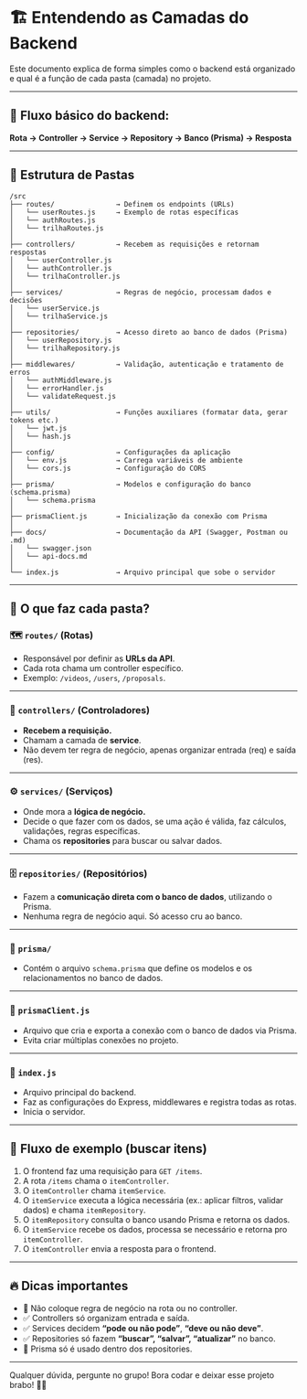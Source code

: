 # 🏗️ Entendendo as Camadas do Backend

Este documento explica de forma simples como o backend está organizado e qual é a função de cada pasta (camada) no projeto.

---

## 🚦 Fluxo básico do backend:

**Rota → Controller → Service → Repository → Banco (Prisma) → Resposta**

---

## 📁 Estrutura de Pastas

```plaintext
/src
├── routes/               → Definem os endpoints (URLs)
│   └── userRoutes.js     → Exemplo de rotas específicas
│   └── authRoutes.js
│   └── trilhaRoutes.js
│
├── controllers/          → Recebem as requisições e retornam respostas
│   └── userController.js
│   └── authController.js
│   └── trilhaController.js
│
├── services/             → Regras de negócio, processam dados e decisões
│   └── userService.js
│   └── trilhaService.js
│
├── repositories/         → Acesso direto ao banco de dados (Prisma)
│   └── userRepository.js
│   └── trilhaRepository.js
│
├── middlewares/          → Validação, autenticação e tratamento de erros
│   └── authMiddleware.js
│   └── errorHandler.js
│   └── validateRequest.js
│
├── utils/                → Funções auxiliares (formatar data, gerar tokens etc.)
│   └── jwt.js
│   └── hash.js
│
├── config/               → Configurações da aplicação
│   └── env.js            → Carrega variáveis de ambiente
│   └── cors.js           → Configuração do CORS
│
├── prisma/               → Modelos e configuração do banco (schema.prisma)
│   └── schema.prisma
│
├── prismaClient.js       → Inicialização da conexão com Prisma
│
├── docs/                 → Documentação da API (Swagger, Postman ou .md)
│   └── swagger.json
│   └── api-docs.md
│
└── index.js              → Arquivo principal que sobe o servidor

```

---

## 📜 O que faz cada pasta?

### 🗺️ `routes/` (Rotas)

- Responsável por definir as **URLs da API**.
- Cada rota chama um controller específico.
- Exemplo: `/videos`, `/users`, `/proposals`.

---

### 🧠 `controllers/` (Controladores)

- **Recebem a requisição.**
- Chamam a camada de **service**.
- Não devem ter regra de negócio, apenas organizar entrada (req) e saída (res).

---

### ⚙️ `services/` (Serviços)

- Onde mora a **lógica de negócio.**
- Decide o que fazer com os dados, se uma ação é válida, faz cálculos, validações, regras específicas.
- Chama os **repositories** para buscar ou salvar dados.

---

### 🗄️ `repositories/` (Repositórios)

- Fazem a **comunicação direta com o banco de dados**, utilizando o Prisma.
- Nenhuma regra de negócio aqui. Só acesso cru ao banco.

---

### 🔗 `prisma/`

- Contém o arquivo `schema.prisma` que define os modelos e os relacionamentos no banco de dados.

---

### 🔌 `prismaClient.js`

- Arquivo que cria e exporta a conexão com o banco de dados via Prisma.
- Evita criar múltiplas conexões no projeto.

---

### 🚀 `index.js`

- Arquivo principal do backend.
- Faz as configurações do Express, middlewares e registra todas as rotas.
- Inicia o servidor.

---

## 🎯 Fluxo de exemplo (buscar itens)

1. O frontend faz uma requisição para `GET /items`.
2. A rota `/items` chama o `itemController`.
3. O `itemController` chama `itemService`.
4. O `itemService` executa a lógica necessária (ex.: aplicar filtros, validar dados) e chama `itemRepository`.
5. O `itemRepository` consulta o banco usando Prisma e retorna os dados.
6. O `itemService` recebe os dados, processa se necessário e retorna pro `itemController`.
7. O `itemController` envia a resposta para o frontend.

---

## 🔥 Dicas importantes

- 🚫 Não coloque regra de negócio na rota ou no controller.
- ✅ Controllers só organizam entrada e saída.
- ✅ Services decidem **“pode ou não pode”**, **“deve ou não deve”**.
- ✅ Repositories só fazem **“buscar”, “salvar”, “atualizar”** no banco.
- 🧠 Prisma só é usado dentro dos repositories.

---

Qualquer dúvida, pergunte no grupo! Bora codar e deixar esse projeto brabo! 🚀🔥
